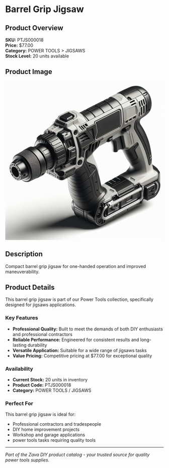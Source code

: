 # Barrel Grip Jigsaw

## Product Overview

**SKU:** PTJS000018  
**Price:** $77.00  
**Category:** POWER TOOLS > JIGSAWS  
**Stock Level:** 20 units available  

## Product Image

![Barrel Grip Jigsaw](https://raw.githubusercontent.com/microsoft/ai-tour-26-zava-diy-dataset-plus-mcp/refs/heads/main/images/power_tools_jigsaws_barrel_grip_jigsaw_20250620_190747.png)

## Description

Compact barrel grip jigsaw for one-handed operation and improved maneuverability.

## Product Details

This barrel grip jigsaw is part of our Power Tools collection, specifically designed for jigsaws applications. 

### Key Features

- **Professional Quality:** Built to meet the demands of both DIY enthusiasts and professional contractors
- **Reliable Performance:** Engineered for consistent results and long-lasting durability
- **Versatile Application:** Suitable for a wide range of jigsaws tasks
- **Value Pricing:** Competitive pricing at $77.00 for exceptional quality

### Availability

- **Current Stock:** 20 units in inventory
- **Product Code:** PTJS000018
- **Category:** POWER TOOLS / JIGSAWS

### Perfect For

This barrel grip jigsaw is ideal for:
- Professional contractors and tradespeople
- DIY home improvement projects  
- Workshop and garage applications
- power tools tasks requiring quality tools

---

*Part of the Zava DIY product catalog - your trusted source for quality power tools supplies.*
